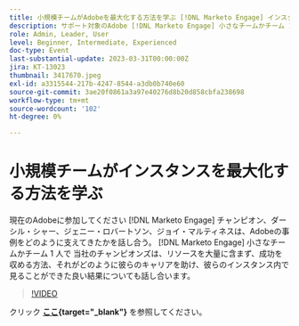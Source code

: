 ```yaml
---
title: 小規模チームがAdobeを最大化する方法を学ぶ [!DNL Marketo Engage] インスタンス
description: サポート対象のAdobe [!DNL Marketo Engage] 小さなチームかチーム 1 人で
role: Admin, Leader, User
level: Beginner, Intermediate, Experienced
doc-type: Event
last-substantial-update: 2023-03-31T00:00:00Z
jira: KT-13023
thumbnail: 3417670.jpeg
exl-id: a3315544-217b-4247-8544-a3db0b740e60
source-git-commit: 3ae20f0861a3a97e40276d8b20d858cbfa238698
workflow-type: tm+mt
source-wordcount: '102'
ht-degree: 0%

---
```


# 小規模チームがインスタンスを最大化する方法を学ぶ

現在のAdobeに参加してください [!DNL Marketo Engage] チャンピオン、ダーシル・シャー、ジェニー・ロバートソン、ジョイ・マルティネスは、Adobeの事例をどのように支えてきたかを話し合う。 [!DNL Marketo Engage] 小さなチームかチーム 1 人で 当社のチャンピオンズは、リソースを大量に含まず、成功を収める方法、それがどのように彼らのキャリアを助け、彼らのインスタンス内で見ることができた良い結果についても話し合います。

>[!VIDEO](https://video.tv.adobe.com/v/3417670/?quality=12&learn=on)

クリック **[ここ](assets/small-team-instance.pdf){target="_blank"}** を参照してください。
